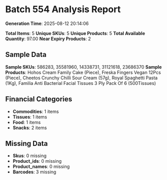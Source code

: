 # Batch 554 Analysis Report

**Generation Time**: 2025-08-12 20:14:06

**Total Items**: 5
**Unique SKUs**: 5
**Unique Products**: 5
**Total Available Quantity**: 97.00
**Near Expiry Products**: 2

## Sample Data
**Sample SKUs**: 586283, 35581960, 14338731, 31121618, 23686370
**Sample Products**: Hohos Cream Family Cake (Piece), Freska Fingers Vegan 12Pcs (Piece), Cheetos Crunchy Chilli Sour Cream (57g), Royal Spaghetti Pasta (1Kg), Familia Anti Bacterial Facial Tissues 3 Ply Pack Of 6 (500Tissues)

## Financial Categories
- **Commodities**: 1 items
- **Tissues**: 1 items
- **Food**: 1 items
- **Snacks**: 2 items

## Missing Data
- **Skus**: 0 missing
- **Product_ids**: 0 missing
- **Product_names**: 0 missing
- **Barcodes**: 3 missing
